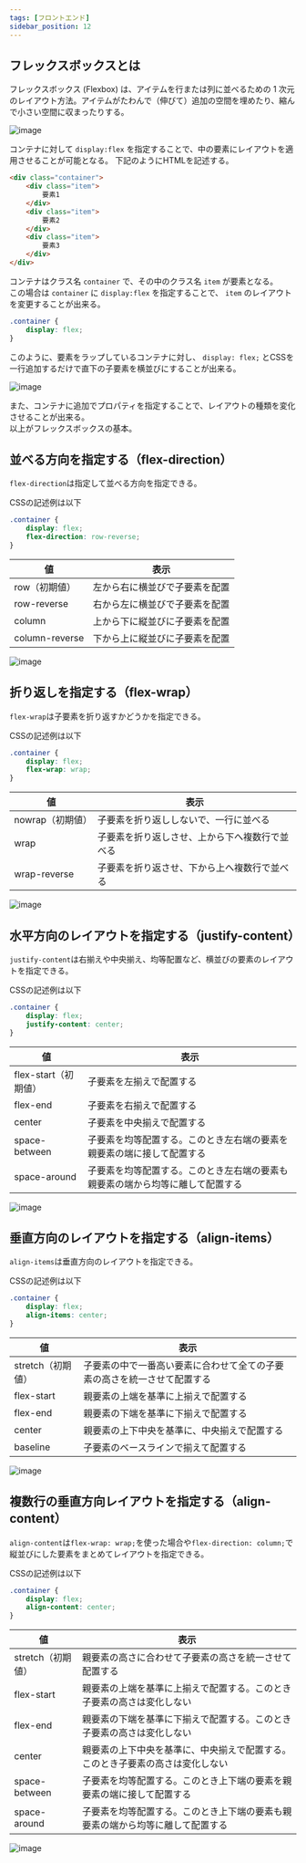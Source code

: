 ```yaml
---
tags: [フロントエンド]
sidebar_position: 12
---
```


## フレックスボックスとは
フレックスボックス (Flexbox) は、アイテムを行または列に並べるための 1 次元のレイアウト方法。アイテムがたわんで（伸びて）追加の空間を埋めたり、縮んで小さい空間に収まったりする。

![image](./フレックスボックス/container.png)

コンテナに対して `display:flex` を指定することで、中の要素にレイアウトを適用させることが可能となる。
下記のようにHTMLを記述する。

```html
<div class="container">
    <div class="item">
        要素1
    </div>
    <div class="item">
        要素2
    </div>
    <div class="item">
        要素3
    </div>
</div>
```

コンテナはクラス名 `container` で、その中のクラス名 `item` が要素となる。  
この場合は `container` に `display:flex` を指定することで、 `item` のレイアウトを変更することが出来る。

```css
.container {
    display: flex;
}
```

このように、要素をラップしているコンテナに対し、 `display: flex;` とCSSを一行追加するだけで直下の子要素を横並びにすることが出来る。

![image](./フレックスボックス/container2.png)

また、コンテナに追加でプロパティを指定することで、レイアウトの種類を変化させることが出来る。  
以上がフレックスボックスの基本。  

## 並べる方向を指定する（flex-direction）
`flex-direction`は指定して並べる方向を指定できる。

CSSの記述例は以下

```css
.container {
    display: flex;
    flex-direction: row-reverse;
}
```

| 値 | 表示 |
| - | - |
| row（初期値） | 左から右に横並びで子要素を配置 |
| row-reverse | 右から左に横並びで子要素を配置 |
| column | 上から下に縦並びに子要素を配置 |
| column-reverse | 下から上に縦並びに子要素を配置 |

![image](./フレックスボックス/flex-direction.png)

## 折り返しを指定する（flex-wrap）
`flex-wrap`は子要素を折り返すかどうかを指定できる。

CSSの記述例は以下

```css
.container {
    display: flex;
    flex-wrap: wrap;
}
```

| 値 | 表示 |
| - | - |
| nowrap（初期値） | 子要素を折り返ししないで、一行に並べる |
| wrap | 子要素を折り返しさせ、上から下へ複数行で並べる |
| wrap-reverse | 子要素を折り返させ、下から上へ複数行で並べる |

![image](./フレックスボックス/flex-wrap.png)

## 水平方向のレイアウトを指定する（justify-content）
`justify-content`は右揃えや中央揃え、均等配置など、横並びの要素のレイアウトを指定できる。

CSSの記述例は以下

```css
.container {
    display: flex;
    justify-content: center;
}
```

| 値 | 表示 |
| - | - |
| flex-start（初期値） | 子要素を左揃えで配置する |
| flex-end | 子要素を右揃えで配置する |
| center | 子要素を中央揃えで配置する |
| space-between | 子要素を均等配置する。このとき左右端の要素を親要素の端に接して配置する |
| space-around | 子要素を均等配置する。このとき左右端の要素も親要素の端から均等に離して配置する |

![image](./フレックスボックス/justify-content.png)

## 垂直方向のレイアウトを指定する（align-items）
`align-items`は垂直方向のレイアウトを指定できる。

CSSの記述例は以下

```css
.container {
    display: flex;
    align-items: center;
}
```

| 値 | 表示 |
| - | - |
| stretch（初期値） | 子要素の中で一番高い要素に合わせて全ての子要素の高さを統一させて配置する |
| flex-start | 親要素の上端を基準に上揃えで配置する |
| flex-end | 親要素の下端を基準に下揃えで配置する |
| center | 親要素の上下中央を基準に、中央揃えで配置する |
| baseline | 子要素のベースラインで揃えて配置する |

![image](./フレックスボックス/align-items.png)

## 複数行の垂直方向レイアウトを指定する（align-content）
`align-content`は`flex-wrap: wrap;`を使った場合や`flex-direction: column;`で縦並びにした要素をまとめてレイアウトを指定できる。

CSSの記述例は以下

```css
.container {
    display: flex;
    align-content: center;
}
```

| 値 | 表示 |
| - | - |
| stretch（初期値） | 親要素の高さに合わせて子要素の高さを統一させて配置する |
| flex-start | 親要素の上端を基準に上揃えで配置する。このとき子要素の高さは変化しない |
| flex-end | 親要素の下端を基準に下揃えで配置する。このとき子要素の高さは変化しない |
| center | 親要素の上下中央を基準に、中央揃えで配置する。このとき子要素の高さは変化しない |
| space-between | 子要素を均等配置する。このとき上下端の要素を親要素の端に接して配置する |
| space-around | 子要素を均等配置する。このとき上下端の要素も親要素の端から均等に離して配置する |

![image](./フレックスボックス/align-content.png)
